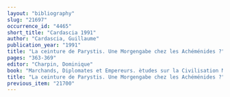 ```yaml
---
layout: "bibliography"
slug: "21697"
occurrence_id: "4465"
short_title: "Cardascia 1991"
author: "Cardascia, Guillaume"
publication_year: "1991"
title: "La ceinture de Parystis. Une Morgengabe chez les Achéménides ?"
pages: "363-369"
editor: "Charpin, Dominique"
book: "Marchands, Diplomates et Empereurs. ètudes sur la Civilisation Mesopotamienne offertes à Paul Garelli (Paris)"
title: "La ceinture de Parystis. Une Morgengabe chez les Achéménides ?"
previous_item: "21700"
---
```

